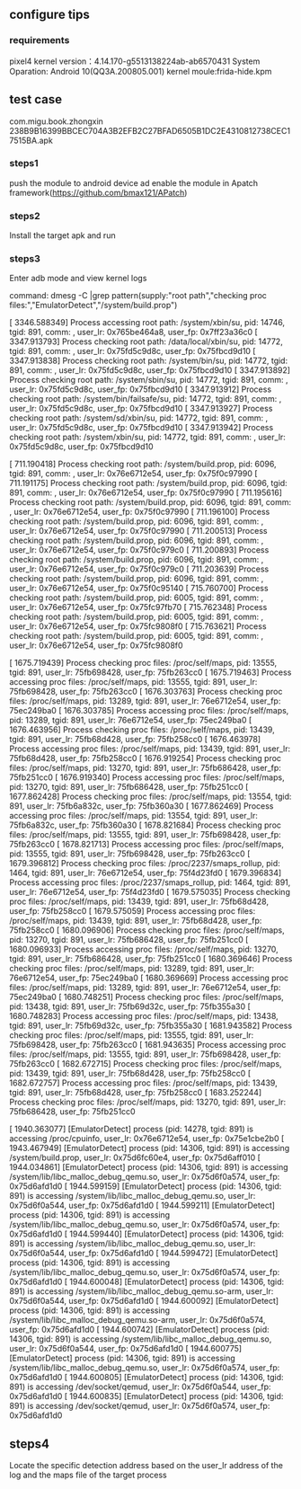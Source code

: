 ## configure tips


### requirements
pixel4 
kernel version：4.14.170-g5513138224ab-ab6570431
System Oparation: Android 10(QQ3A.200805.001)
kernel moule:frida-hide.kpm



## test case
com.migu.book.zhongxin  238B9B16399BBCEC704A3B2EFB2C27BFAD6505B1DC2E4310812738CEC17515BA.apk


### steps1 
push the module to android device ad enable the module in Apatch framework(https://github.com/bmax121/APatch)


### steps2
Install the target apk and run 

### steps3
Enter adb mode and view kernel logs

command: dmesg -C |grep pattern(supply:"root path","checking proc files:","EmulatorDetect","/system/build.prop")


[ 3346.588349] Process accessing root path: /system/xbin/su, pid: 14746, tgid: 891, comm: <unknown>, user_lr: 0x765be464a8, user_fp: 0x7ff23a36c0
[ 3347.913793] Process checking root path: /data/local/xbin/su, pid: 14772, tgid: 891, comm: <unknown>, user_lr: 0x75fd5c9d8c, user_fp: 0x75fbcd9d10
[ 3347.913838] Process checking root path: /system/bin/su, pid: 14772, tgid: 891, comm: <unknown>, user_lr: 0x75fd5c9d8c, user_fp: 0x75fbcd9d10
[ 3347.913892] Process checking root path: /system/sbin/su, pid: 14772, tgid: 891, comm: <unknown>, user_lr: 0x75fd5c9d8c, user_fp: 0x75fbcd9d10
[ 3347.913912] Process checking root path: /system/bin/failsafe/su, pid: 14772, tgid: 891, comm: <unknown>, user_lr: 0x75fd5c9d8c, user_fp: 0x75fbcd9d10
[ 3347.913927] Process checking root path: /system/sd/xbin/su, pid: 14772, tgid: 891, comm: <unknown>, user_lr: 0x75fd5c9d8c, user_fp: 0x75fbcd9d10
[ 3347.913942] Process checking root path: /system/xbin/su, pid: 14772, tgid: 891, comm: <unknown>, user_lr: 0x75fd5c9d8c, user_fp: 0x75fbcd9d10

[  711.190418] Process checking root path: /system/build.prop, pid: 6096, tgid: 891, comm: <unknown>, user_lr: 0x76e6712e54, user_fp: 0x75f0c97990
[  711.191175] Process checking root path: /system/build.prop, pid: 6096, tgid: 891, comm: <unknown>, user_lr: 0x76e6712e54, user_fp: 0x75f0c97990
[  711.195616] Process checking root path: /system/build.prop, pid: 6096, tgid: 891, comm: <unknown>, user_lr: 0x76e6712e54, user_fp: 0x75f0c97990
[  711.196100] Process checking root path: /system/build.prop, pid: 6096, tgid: 891, comm: <unknown>, user_lr: 0x76e6712e54, user_fp: 0x75f0c97990
[  711.200513] Process checking root path: /system/build.prop, pid: 6096, tgid: 891, comm: <unknown>, user_lr: 0x76e6712e54, user_fp: 0x75f0c979c0
[  711.200893] Process checking root path: /system/build.prop, pid: 6096, tgid: 891, comm: <unknown>, user_lr: 0x76e6712e54, user_fp: 0x75f0c979c0
[  711.203639] Process checking root path: /system/build.prop, pid: 6096, tgid: 891, comm: <unknown>, user_lr: 0x76e6712e54, user_fp: 0x75f0c95140
[  715.760700] Process checking root path: /system/build.prop, pid: 6005, tgid: 891, comm: <unknown>, user_lr: 0x76e6712e54, user_fp: 0x75fc97fb70
[  715.762348] Process checking root path: /system/build.prop, pid: 6005, tgid: 891, comm: <unknown>, user_lr: 0x76e6712e54, user_fp: 0x75fc9808f0
[  715.763621] Process checking root path: /system/build.prop, pid: 6005, tgid: 891, comm: <unknown>, user_lr: 0x76e6712e54, user_fp: 0x75fc9808f0


[ 1675.719439] Process checking proc files: /proc/self/maps, pid: 13555, tgid: 891, user_lr: 75fb698428, user_fp: 75fb263cc0
[ 1675.719463] Process accessing proc files: /proc/self/maps, pid: 13555, tgid: 891, user_lr: 75fb698428, user_fp: 75fb263cc0
[ 1676.303763] Process checking proc files: /proc/self/maps, pid: 13289, tgid: 891, user_lr: 76e6712e54, user_fp: 75ec249ba0
[ 1676.303785] Process accessing proc files: /proc/self/maps, pid: 13289, tgid: 891, user_lr: 76e6712e54, user_fp: 75ec249ba0
[ 1676.463956] Process checking proc files: /proc/self/maps, pid: 13439, tgid: 891, user_lr: 75fb68d428, user_fp: 75fb258cc0
[ 1676.463978] Process accessing proc files: /proc/self/maps, pid: 13439, tgid: 891, user_lr: 75fb68d428, user_fp: 75fb258cc0
[ 1676.919254] Process checking proc files: /proc/self/maps, pid: 13270, tgid: 891, user_lr: 75fb686428, user_fp: 75fb251cc0
[ 1676.919340] Process accessing proc files: /proc/self/maps, pid: 13270, tgid: 891, user_lr: 75fb686428, user_fp: 75fb251cc0
[ 1677.862428] Process checking proc files: /proc/self/maps, pid: 13554, tgid: 891, user_lr: 75fb6a832c, user_fp: 75fb360a30
[ 1677.862469] Process accessing proc files: /proc/self/maps, pid: 13554, tgid: 891, user_lr: 75fb6a832c, user_fp: 75fb360a30
[ 1678.821684] Process checking proc files: /proc/self/maps, pid: 13555, tgid: 891, user_lr: 75fb698428, user_fp: 75fb263cc0
[ 1678.821713] Process accessing proc files: /proc/self/maps, pid: 13555, tgid: 891, user_lr: 75fb698428, user_fp: 75fb263cc0
[ 1679.396812] Process checking proc files: /proc/2237/smaps_rollup, pid: 1464, tgid: 891, user_lr: 76e6712e54, user_fp: 75f4d23fd0
[ 1679.396834] Process accessing proc files: /proc/2237/smaps_rollup, pid: 1464, tgid: 891, user_lr: 76e6712e54, user_fp: 75f4d23fd0
[ 1679.575035] Process checking proc files: /proc/self/maps, pid: 13439, tgid: 891, user_lr: 75fb68d428, user_fp: 75fb258cc0
[ 1679.575059] Process accessing proc files: /proc/self/maps, pid: 13439, tgid: 891, user_lr: 75fb68d428, user_fp: 75fb258cc0
[ 1680.096906] Process checking proc files: /proc/self/maps, pid: 13270, tgid: 891, user_lr: 75fb686428, user_fp: 75fb251cc0
[ 1680.096933] Process accessing proc files: /proc/self/maps, pid: 13270, tgid: 891, user_lr: 75fb686428, user_fp: 75fb251cc0
[ 1680.369646] Process checking proc files: /proc/self/maps, pid: 13289, tgid: 891, user_lr: 76e6712e54, user_fp: 75ec249ba0
[ 1680.369669] Process accessing proc files: /proc/self/maps, pid: 13289, tgid: 891, user_lr: 76e6712e54, user_fp: 75ec249ba0
[ 1680.748251] Process checking proc files: /proc/self/maps, pid: 13438, tgid: 891, user_lr: 75fb69d32c, user_fp: 75fb355a30
[ 1680.748283] Process accessing proc files: /proc/self/maps, pid: 13438, tgid: 891, user_lr: 75fb69d32c, user_fp: 75fb355a30
[ 1681.943582] Process checking proc files: /proc/self/maps, pid: 13555, tgid: 891, user_lr: 75fb698428, user_fp: 75fb263cc0
[ 1681.943635] Process accessing proc files: /proc/self/maps, pid: 13555, tgid: 891, user_lr: 75fb698428, user_fp: 75fb263cc0
[ 1682.672715] Process checking proc files: /proc/self/maps, pid: 13439, tgid: 891, user_lr: 75fb68d428, user_fp: 75fb258cc0
[ 1682.672757] Process accessing proc files: /proc/self/maps, pid: 13439, tgid: 891, user_lr: 75fb68d428, user_fp: 75fb258cc0
[ 1683.252244] Process checking proc files: /proc/self/maps, pid: 13270, tgid: 891, user_lr: 75fb686428, user_fp: 75fb251cc0




[ 1940.363077] [EmulatorDetect] process <unknown> (pid: 14278, tgid: 891) is accessing /proc/cpuinfo, user_lr: 0x76e6712e54, user_fp: 0x75e1cbe2b0
[ 1943.467949] [EmulatorDetect] process <unknown> (pid: 14306, tgid: 891) is accessing /system/build.prop, user_lr: 0x75d6fc60e4, user_fp: 0x75d6aff010
[ 1944.034861] [EmulatorDetect] process <unknown> (pid: 14306, tgid: 891) is accessing /system/lib/libc_malloc_debug_qemu.so, user_lr: 0x75d6f0a574, user_fp: 0x75d6afd1d0
[ 1944.599159] [EmulatorDetect] process <unknown> (pid: 14306, tgid: 891) is accessing /system/lib/libc_malloc_debug_qemu.so, user_lr: 0x75d6f0a544, user_fp: 0x75d6afd1d0
[ 1944.599211] [EmulatorDetect] process <unknown> (pid: 14306, tgid: 891) is accessing /system/lib/libc_malloc_debug_qemu.so, user_lr: 0x75d6f0a574, user_fp: 0x75d6afd1d0
[ 1944.599440] [EmulatorDetect] process <unknown> (pid: 14306, tgid: 891) is accessing /system/lib/libc_malloc_debug_qemu.so, user_lr: 0x75d6f0a544, user_fp: 0x75d6afd1d0
[ 1944.599472] [EmulatorDetect] process <unknown> (pid: 14306, tgid: 891) is accessing /system/lib/libc_malloc_debug_qemu.so, user_lr: 0x75d6f0a574, user_fp: 0x75d6afd1d0
[ 1944.600048] [EmulatorDetect] process <unknown> (pid: 14306, tgid: 891) is accessing /system/lib/libc_malloc_debug_qemu.so-arm, user_lr: 0x75d6f0a544, user_fp: 0x75d6afd1d0
[ 1944.600092] [EmulatorDetect] process <unknown> (pid: 14306, tgid: 891) is accessing /system/lib/libc_malloc_debug_qemu.so-arm, user_lr: 0x75d6f0a574, user_fp: 0x75d6afd1d0
[ 1944.600742] [EmulatorDetect] process <unknown> (pid: 14306, tgid: 891) is accessing /system/lib/libc_malloc_debug_qemu.so, user_lr: 0x75d6f0a544, user_fp: 0x75d6afd1d0
[ 1944.600775] [EmulatorDetect] process <unknown> (pid: 14306, tgid: 891) is accessing /system/lib/libc_malloc_debug_qemu.so, user_lr: 0x75d6f0a574, user_fp: 0x75d6afd1d0
[ 1944.600805] [EmulatorDetect] process <unknown> (pid: 14306, tgid: 891) is accessing /dev/socket/qemud, user_lr: 0x75d6f0a544, user_fp: 0x75d6afd1d0
[ 1944.600835] [EmulatorDetect] process <unknown> (pid: 14306, tgid: 891) is accessing /dev/socket/qemud, user_lr: 0x75d6f0a574, user_fp: 0x75d6afd1d0


## steps4
Locate the specific detection address based on the user_lr address of the log and the maps file of the target process